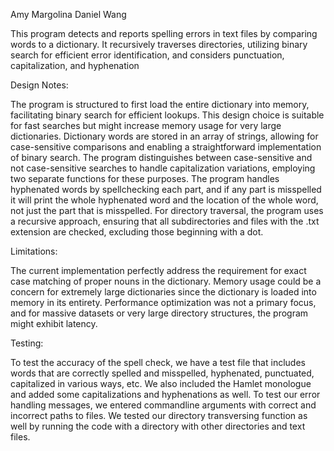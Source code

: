 Amy Margolina
Daniel Wang

This program detects and reports spelling errors in text files by comparing words to a dictionary. It recursively traverses directories, utilizing binary search for efficient error identification, and considers punctuation, capitalization, and hyphenation

Design Notes:

The program is structured to first load the entire dictionary into memory, facilitating binary search for efficient lookups. This design choice is suitable for fast searches but might increase memory usage for very large dictionaries.
Dictionary words are stored in an array of strings, allowing for case-sensitive comparisons and enabling a straightforward implementation of binary search.
The program distinguishes between case-sensitive and not case-sensitive searches to handle capitalization variations, employing two separate functions for these purposes.
The program handles hyphenated words by spellchecking each part, and if any part is misspelled it will print the whole hyphenated word and the location of the whole word, not just the part that is misspelled.
For directory traversal, the program uses a recursive approach, ensuring that all subdirectories and files with the .txt extension are checked, excluding those beginning with a dot.

Limitations:

The current implementation perfectly address the requirement for exact case matching of proper nouns in the dictionary. 
Memory usage could be a concern for extremely large dictionaries since the dictionary is loaded into memory in its entirety.
Performance optimization was not a primary focus, and for massive datasets or very large directory structures, the program might exhibit latency. 

Testing:

To test the accuracy of the spell check, we have a test file that includes words that are correctly spelled and misspelled, hyphenated, punctuated, capitalized in various ways, etc.
We also included the Hamlet monologue and added some capitalizations and hyphenations as well.
To test our error handling messages, we entered commandline arguments with correct and incorrect paths to files.
We tested our directory transversing function as well by running the code with a directory with other directories and text files.
